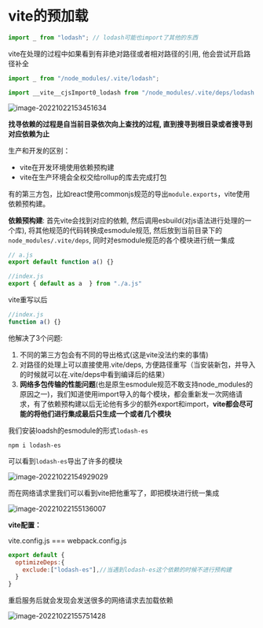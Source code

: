 # vite的预加载

```js
import _ from "lodash"; // lodash可能也import了其他的东西
```

vite在处理的过程中如果看到有非绝对路径或者相对路径的引用, 他会尝试开启路径补全

```js
import _ from "/node_modules/.vite/lodash";

import __vite__cjsImport0_lodash from "/node_modules/.vite/deps/lodash.js?v=ebe57916";
```

![image-20221022153451634](https://blog-guiyexing.oss-cn-qingdao.aliyuncs.com/blogImg/202210221534730.png!blog.guiyexing)

**找寻依赖的过程是自当前目录依次向上查找的过程, 直到搜寻到根目录或者搜寻到对应依赖为止**

生产和开发的区别：

* vite在开发环境使用依赖预构建
* vite在生产环境会全权交给rollup的库去完成打包

有的第三方包，比如react使用commonjs规范的导出`module.exports`，vite使用依赖预构建。

**依赖预构建**: 首先vite会找到对应的依赖, 然后调用esbuild(对js语法进行处理的一个库), 将其他规范的代码转换成esmodule规范, 然后放到当前目录下的`node_modules/.vite/deps`, 同时对esmodule规范的各个模块进行统一集成

```js
// a.js
export default function a() {}
```

```js
//index.js
export { default as a  } from "./a.js"
```

vite重写以后
```js
//index.js
function a() {}
```

他解决了3个问题:
1. 不同的第三方包会有不同的导出格式(这是vite没法约束的事情)
2. 对路径的处理上可以直接使用.vite/deps, 方便路径重写（当安装新包，并导入的时候就可以在.vite/deps中看到编译后的结果）
3. **网络多包传输的性能问题**(也是原生esmodule规范不敢支持node_modules的原因之一)，我们知道使用import导入的每个模块，都会重新发一次网络请求，有了依赖预构建以后无论他有多少的额外export和import，**vite都会尽可能的将他们进行集成最后只生成一个或者几个模块**

我们安装loadsh的esmodule的形式`lodash-es`

```
npm i lodash-es
```

可以看到`lodash-es`导出了许多的模块

![image-20221022154929029](https://blog-guiyexing.oss-cn-qingdao.aliyuncs.com/blogImg/202210221549060.png!blog.guiyexing)

而在网络请求里我们可以看到vite把他重写了，即把模块进行统一集成

![image-20221022155136007](https://blog-guiyexing.oss-cn-qingdao.aliyuncs.com/blogImg/202210221551037.png!blog.guiyexing)

**vite配置：**

vite.config.js === webpack.config.js

```js
export default {
  optimizeDeps:{
    exclude:["lodash-es"],//当遇到lodash-es这个依赖的时候不进行预构建
  }
}
```

重启服务后就会发现会发送很多的网络请求去加载依赖

![image-20221022155751428](https://blog-guiyexing.oss-cn-qingdao.aliyuncs.com/blogImg/202210221557461.png!blog.guiyexing)
